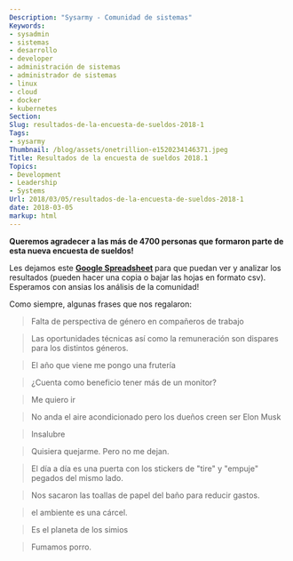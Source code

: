 ```yaml
---
Description: "Sysarmy - Comunidad de sistemas"
Keywords:
- sysadmin 
- sistemas
- desarrollo
- developer
- administración de sistemas
- administrador de sistemas
- linux
- cloud
- docker
- kubernetes
Section: 
Slug: resultados-de-la-encuesta-de-sueldos-2018-1
Tags:
- sysarmy
Thumbnail: /blog/assets/onetrillion-e1520234146371.jpeg
Title: Resultados de la encuesta de sueldos 2018.1
Topics:
- Development
- Leadership
- Systems
Url: 2018/03/05/resultados-de-la-encuesta-de-sueldos-2018-1
date: 2018-03-05
markup: html
---
```


<p><strong>Queremos agradecer a las más de 4700 personas que formaron parte de esta nueva encuesta de sueldos!</strong></p>
<p>Les dejamos este <strong><a href="https://docs.google.com/spreadsheets/d/1OcOGeYEsI-iIO_QNfl_8avUK2ifg9wRFUly-f-c1CJM/edit#gid=2144425141" target="_blank" rel="noopener">Google Spreadsheet</a> </strong>para que puedan ver y analizar los resultados (pueden hacer una copia o bajar las hojas en formato csv). Esperamos con ansias los análisis de la comunidad!</p>
<p>Como siempre, algunas frases que nos regalaron:</p>
<blockquote><p>Falta de perspectiva de género en compañeros de trabajo</p></blockquote>
<blockquote><p>Las oportunidades técnicas así como la remuneración son dispares para los distintos géneros.</p></blockquote>
<blockquote><p>El año que viene me pongo una frutería</p></blockquote>
<blockquote><p>¿Cuenta como beneficio tener más de un monitor?</p></blockquote>
<blockquote><p>Me quiero ir</p></blockquote>
<blockquote><p>No anda el aire acondicionado pero los dueños creen ser Elon Musk</p></blockquote>
<blockquote><p>Insalubre</p></blockquote>
<blockquote><p>Quisiera quejarme. Pero no me dejan.</p></blockquote>
<blockquote><p>El día a día es una puerta con los stickers de "tire" y "empuje" pegados del mismo lado.</p></blockquote>
<blockquote><p>Nos sacaron las toallas de papel del baño para reducir gastos.</p></blockquote>
<blockquote><p>el ambiente es una cárcel.</p></blockquote>
<blockquote><p>Es el planeta de los simios</p></blockquote>
<blockquote><p>Fumamos porro.</p></blockquote>
